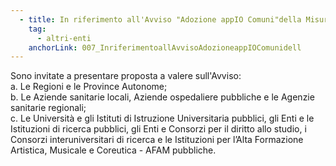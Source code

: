 ```yaml
---
  - title: In riferimento all'Avviso "Adozione appIO Comuni"della Misura 1.4.3, quali enti della PA possono presentare domanda?
    tag:
      - altri-enti
    anchorLink: 007_InriferimentoallAvvisoAdozioneappIOComunidell
---
```


Sono invitate a presentare proposta a valere sull'Avviso:<br>a. Le Regioni e le Province Autonome;<br>b. Le  Aziende sanitarie locali, Aziende ospedaliere pubbliche e le Agenzie sanitarie regionali;<br>c. Le Università e gli Istituti di Istruzione Universitaria pubblici, gli Enti e le Istituzioni di ricerca pubblici, gli Enti e Consorzi per il diritto allo studio, i Consorzi interuniversitari di ricerca e le Istituzioni per l’Alta Formazione Artistica, Musicale e Coreutica - AFAM pubbliche.